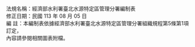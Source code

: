 法規名稱：經濟部水利署臺北水源特定區管理分署編制表  
修正日期：民國 113 年 08 月 05 日  
編 註：本編制表依據經濟部水利署臺北水源特定區管理分署組織規程第5條第1項訂定，  
內容請參閱相關圖表附檔。  



